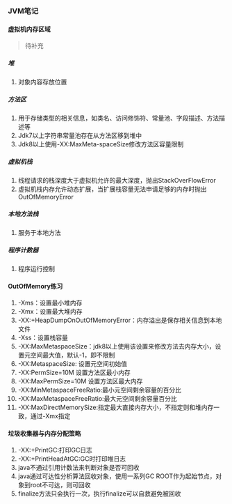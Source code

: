 ### JVM笔记
#### 虚拟机内存区域
> 待补充
##### 堆
1. 对象内容存放位置
##### 方法区
1. 用于存储类型的相关信息，如类名、访问修饰符、常量池、字段描述、方法描述等
2. Jdk7以上字符串常量池存在从方法区移到堆中
3. Jdk8以上使用-XX:MaxMeta-spaceSize修改方法区容量限制
##### 虚拟机栈
1. 线程请求的栈深度大于虚拟机允许的最大深度，抛出StackOverFlowError
2. 虚拟机栈内存允许动态扩展，当扩展栈容量无法申请足够的内存时抛出OutOfMemoryError
##### 本地方法栈
1. 服务于本地方法
##### 程序计数器
1. 程序运行控制
#### OutOfMemory练习
1. -Xms：设置最小堆内存
2. -Xmx：设置最大堆内存
3. -XX:+HeapDumpOnOutOfMemoryError：内存溢出是保存相关信息到本地文件
4. -Xss：设置栈容量
5. -XX:MaxMetaspaceSize：jdk8以上使用该设置来修改方法去内存大小，设置元空间最大值，默认-1，即不限制
6. -XX:MetaspaceSize: 设置元空间初始值
7. -XX:PermSize=10M 设置方法区最小内存
8. -XX:MaxPermSize=10M 设置方法区最大内存
9. -XX:MinMetaspaceFreeRatio:最小元空间剩余容量的百分比
10. -XX:MaxMetaspaceFreeRatio:最大元空间剩余容量百分比  
11. -XX:MaxDirectMemorySize:指定最大直接内存大小，不指定则和堆内存一致，通过-Xmx指定
#### 垃圾收集器与内存分配策略
1. -XX:+PrintGC:打印GC日志
2. -XX:+PrintHeadAtGC:GC时打印堆日志
3. java不通过引用计数法来判断对象是否可回收
4. java通过可达性分析算法回收对象，使用一系列GC ROOT作为起始节点，对象到root不可达，则可回收
5. finalize方法只会执行一次，执行finalize可以自救避免被回收

